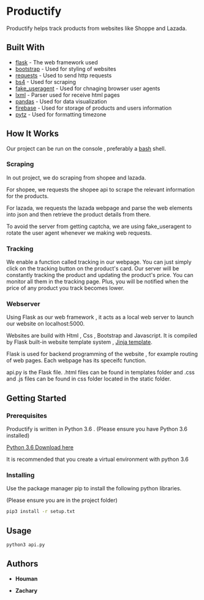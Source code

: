 # Productify

Productify helps track products from websites like Shoppe and Lazada.

## Built With

- [flask](https://flask.palletsprojects.com/en/1.1.x/) - The web framework used
- [bootstrap](https://getbootstrap.com/docs/4.4/getting-started/introduction/) - Used for styling of websites
- [requests](https://pypi.org/project/requests/) - Used to send http requests
- [bs4](https://www.crummy.com/software/BeautifulSoup/bs4/doc/) - Used for scraping
- [fake_useragent](https://pypi.org/project/fake-useragent/) - Used for chnaging browser user agents
- [lxml](https://lxml.de/) - Parser used for receive html pages
- [pandas](https://pandas.pydata.org/) - Used for data visualization
- [firebase](https://firebase.google.com/products) - Used for storage of products and users information
- [pytz](https://pypi.org/project/pytz/) - Used for formatting timezone

## How It Works

Our project can be run on the console , preferably a [bash](<https://en.wikipedia.org/wiki/Bash_(Unix_shell)>) shell.

### Scraping
In out project, we do scraping from shopee and lazada.

For shopee, we requests the shopee api to scrape the relevant information for the products.

For lazada, we requests the lazada webpage and parse the web elements into json and then retrieve the product details from there.

To avoid the server from getting captcha, we are using fake_useragent to rotate the user agent whenever we making web requests.

### Tracking

We enable a function called tracking in our webpage. You can just simply click on the tracking button on the product's card. Our server will be constantly tracking the product and updating the product's price. You can monitor all them in the tracking page. Plus, you will be notified when the price of any product you track becomes lower.

### Webserver

Using Flask as our web framework , it acts as a local web server to launch our website on localhost:5000.

Websites are build with Html , Css , Bootstrap and Javascript. It is compiled by Flask built-in website template system , [Jinja template](https://jinja.palletsprojects.com/en/2.11.x/).

Flask is used for backend programming of the website , for example routing of web pages. Each webpage has its speceifc function.

api.py is the Flask file. .html files can be found in templates folder and .css and .js files can be found in css folder located in the static folder.

## Getting Started

### Prerequisites

Productify is written in Python 3.6 . (Please ensure you have Python 3.6 installed)

[Python 3.6 Download here](https://www.python.org/downloads/release/python-360/)

It is recommended that you create a virtual environment with python 3.6

### Installing

Use the package manager pip to install the following python libraries.

(Please ensure you are in the project folder)

```bash
pip3 install -r setup.txt
```

## Usage

```bash
python3 api.py
```

## Authors

- **Houman**

- **Zachary**
